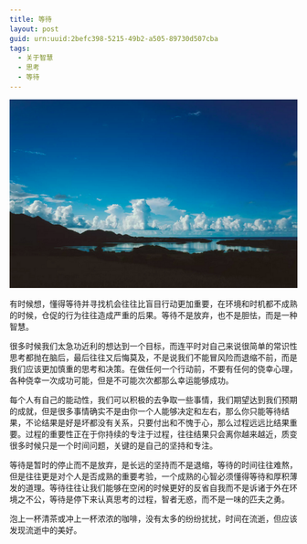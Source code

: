 ```yaml
---
title: 等待
layout: post
guid: urn:uuid:2befc398-5215-49b2-a505-89730d507cba
tags:
  - 关于智慧
  - 思考
  - 等待
---
```



[![](/media/files/2010/10/29/dd.png)](http://7vikpt.com1.z0.glb.clouddn.com/dd.png)

有时候想，懂得等待并寻找机会往往比盲目行动更加重要，在环境和时机都不成熟的时候，仓促的行为往往造成严重的后果。等待不是放弃，也不是胆怯，而是一种智慧。

很多时候我们太急功近利的想达到一个目标，而连平时对自己来说很简单的常识性思考都抛在脑后，最后往往又后悔莫及，不是说我们不能冒风险而退缩不前，而是我们应该更加慎重的思考和决策。在做任何一个行动前，不要有任何的侥幸心理，各种侥幸一次成功可能，但是不可能次次都那么幸运能够成功。

每个人有自己的能动性，我们可以积极的去争取一些事情，我们期望达到我们预期的成就，但是很多事情确实不是由你一个人能够决定和左右，那么你只能等待结果，不论结果是好是坏都没有关系，只要付出和不愧于心，那么过程远远比结果重要。过程的重要性正在于你持续的专注于过程，往往结果只会离你越来越近，质变很多时候只是一个时间问题，关键的是自己的坚持和专注。

等待是暂时的停止而不是放弃，是长远的坚持而不是退缩，等待的时间往往难熬，但是往往更是对个人是否成熟的重要考验，一个成熟的心智必须懂得等待和厚积薄发的道理。等待往往让我们能够在空闲的时候更好的反省自我而不是诉诸于外在环境之不公，等待是停下来认真思考的过程，智者无惑，而不是一味的匹夫之勇。

泡上一杯清茶或冲上一杯浓浓的咖啡，没有太多的纷纷扰扰，时间在流逝，但应该发现流逝中的美好。